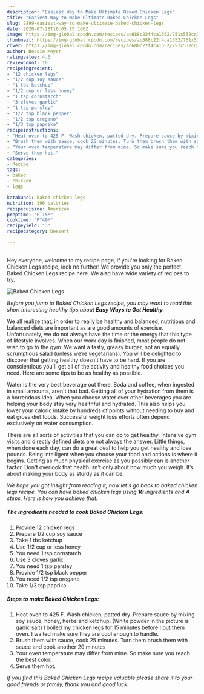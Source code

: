 ```yaml
---
description: "Easiest Way to Make Ultimate Baked Chicken Legs"
title: "Easiest Way to Make Ultimate Baked Chicken Legs"
slug: 2899-easiest-way-to-make-ultimate-baked-chicken-legs
date: 2020-07-28T16:05:15.166Z
image: https://img-global.cpcdn.com/recipes/ac688c22f4ca1352/751x532cq70/baked-chicken-legs-recipe-main-photo.jpg
thumbnail: https://img-global.cpcdn.com/recipes/ac688c22f4ca1352/751x532cq70/baked-chicken-legs-recipe-main-photo.jpg
cover: https://img-global.cpcdn.com/recipes/ac688c22f4ca1352/751x532cq70/baked-chicken-legs-recipe-main-photo.jpg
author: Bessie Meyer
ratingvalue: 4.3
reviewcount: 10
recipeingredient:
- "12 chicken legs"
- "1/2 cup soy sauce"
- "1 tbs ketchup"
- "1/2 cup or less honey"
- "1 tsp cornstarch"
- "3 cloves garlic"
- "1 tsp parsley"
- "1/2 tsp black pepper"
- "1/2 tsp oregano"
- "1/3 tsp paprika"
recipeinstructions:
- "Heat oven to 425 F. Wash chicken, patted dry. Prepare sauce by mixing soy sauce, honey, herbs and ketchup. (White powder in the picture is garlic salt) I boiled my chicken legs for 15 minutes before I put them oven. I waited make sure they are cool enough to handle."
- "Brush them with sauce, cook 25 minutes. Turn them brush them with sauce and cook another 20 minutes"
- "Your oven temperature may differ from mine. So make sure you reach the best color."
- "Serve them hot."
categories:
- Recipe
tags:
- baked
- chicken
- legs

katakunci: baked chicken legs 
nutrition: 196 calories
recipecuisine: American
preptime: "PT15M"
cooktime: "PT49M"
recipeyield: "3"
recipecategory: Dessert

---
```

<br>
Hey everyone, welcome to my recipe page, if you're looking for Baked Chicken Legs recipe, look no further! We provide you only the perfect Baked Chicken Legs recipe here. We also have wide variety of recipes to try.
<br>


![Baked Chicken Legs](https://img-global.cpcdn.com/recipes/ac688c22f4ca1352/751x532cq70/baked-chicken-legs-recipe-main-photo.jpg)

<i>Before you jump to Baked Chicken Legs recipe, you may want to read this short interesting healthy tips about <strong>Easy Ways to Get Healthy</strong>.</i>

We all realize that, in order to really be healthy and balanced, nutritious and balanced diets are important as are good amounts of exercise. Unfortunately, we do not always have the time or the energy that this type of lifestyle involves. When our work day is finished, most people do not wish to go to the gym. We want a tasty, greasy burger, not an equally scrumptious salad (unless we’re vegetarians). You will be delighted to discover that getting healthy doesn't have to be hard. If you are conscientious you'll get all of the activity and healthy food choices you need. Here are some tips to be as healthy as possible.

Water is the very best beverage out there. Soda and coffee, when ingested in small amounts, aren't that bad. Getting all of your hydration from them is a horrendous idea. When you choose water over other beverages you are helping your body stay very healthful and hydrated. This also helps you lower your caloric intake by hundreds of points without needing to buy and eat gross diet foods. Successful weight loss efforts often depend exclusively on water consumption.

There are all sorts of activities that you can do to get healthy. Intensive gym visits and directly defined diets are not always the answer. Little things, when done each day, can do a great deal to help you get healthy and lose pounds. Being intelligent when you choose your food and actions is where it begins. Getting as much physical exercise as you possibly can is another factor. Don't overlook that health isn't only about how much you weigh. It’s about making your body as sturdy as it can be. 


<i>We hope you got insight from reading it, now let's go back to baked chicken legs recipe. You can have baked chicken legs using <strong>10</strong> ingredients and <strong>4</strong> steps. Here is how you achieve that.
</i>

##### The ingredients needed to cook Baked Chicken Legs:

1. Provide 12 chicken legs
1. Prepare 1/2 cup soy sauce
1. Take 1 tbs ketchup
1. Use 1/2 cup or less honey
1. You need 1 tsp cornstarch
1. Use 3 cloves garlic
1. You need 1 tsp parsley
1. Provide 1/2 tsp black pepper
1. You need 1/2 tsp oregano
1. Take 1/3 tsp paprika


##### Steps to make Baked Chicken Legs:

1. Heat oven to 425 F. Wash chicken, patted dry. Prepare sauce by mixing soy sauce, honey, herbs and ketchup. (White powder in the picture is garlic salt) I boiled my chicken legs for 15 minutes before I put them oven. I waited make sure they are cool enough to handle.
1. Brush them with sauce, cook 25 minutes. Turn them brush them with sauce and cook another 20 minutes
1. Your oven temperature may differ from mine. So make sure you reach the best color.
1. Serve them hot.


<i>If you find this Baked Chicken Legs recipe valuable please share it to your good friends or family, thank you and good luck.</i>

